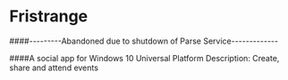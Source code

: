 # Fristrange
####---------Abandoned due to shutdown of Parse Service-------------

####A social app for Windows 10 Universal Platform
Description:
Create, share and attend events  
